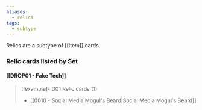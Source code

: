 ```yaml
---
aliases:
  - relics
tags:
  - subtype
---
```

Relics are a subtype of [[Item]] cards.


### Relic cards listed by Set

#### [[DROP01 - Fake Tech]]  

> [!example]- D01 Relic cards (1)
>  - [[0010 - Social Media Mogul's Beard|Social Media Mogul's Beard]]

